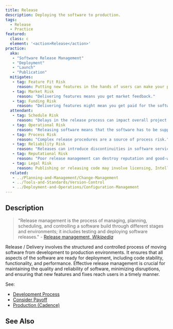 ```yaml
---
title: Release
description: Deploying the software to production.
tags: 
  - Release
  - Practice
featured: 
  class: c
  element: '<action>Release</action>'
practice:
  aka: 
   - "Software Release Management"
   - "Deployment"
   - "Launch"
   - "Publication"
  mitigates:
   - tag: Feature Fit Risk
     reason: Putting new features in the hands of users can make your product fit their needs better.
   - tag: Market Risk
     reason: "Delivering features means you get market feedback."
   - tag: Funding Risk
     reason: "Delivering features might mean you get paid for the software you write."
  attendant:
   - tag: Schedule Risk
     reason: "Delays in the release process can impact overall project time-lines."
   - tag: Operational Risk
     reason: "Releasing software means that the software has to be supported in production."
   - tag: Process Risk
     reason: "Complex release procedures are a source of process risk."
   - tag: Reliability Risk
     reason: "Releases can introduce discontinuities in software service if not managed well."
   - tag: Reputational Risk
     reason: "Poor release management can destroy reputation and good-will." 
   - tag: Legal Risk  
     reason: Publishing or releasing code may involve licensing, Intellectual Property, Liability or other legal compliance."
  related:
   - ../Planning-and-Management/Change-Management
   - ../Tools-and-Standards/Version-Control
   - ../Deployment-and-Operations/Configuration-Management
---
```


<PracticeIntro details={frontMatter} /> 

## Description

> "Release management is the process of managing, planning, scheduling, and controlling a software build through different stages and environments; it includes testing and deploying software releases." - [Release management, _Wikipedia_](https://en.wikipedia.org/wiki/Release_management)

Release / Delivery involves the structured and controlled process of moving software from development to production environments. It ensures that all aspects of the software are ready for deployment, including code stability, functionality, and performance. Effective release management is crucial for maintaining the quality and reliability of software, minimizing disruptions, and ensuring that new features and fixes reach users in a timely manner.


See: 
- [Development Process](/thinking/Development-Process#a-toy-process)
- [Consider Payoff](/thinking/Consider-Payoff#example-4-continue-testing-or-release)
- [Production (Cadence)](/thinking/Cadence#production)

## See Also

<TagList tag="Release" filter="risks" />
